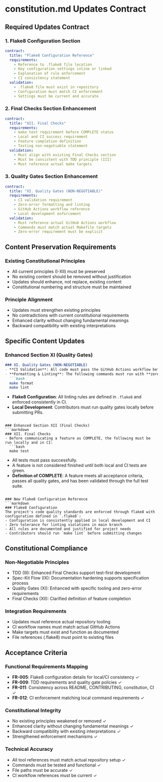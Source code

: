 # constitution.md Updates Contract

## Required Updates Contract

### 1. Flake8 Configuration Section
```yaml
contract:
  title: "Flake8 Configuration Reference"
  requirements:
    - Reference to .flake8 file location
    - Key configuration settings inline or linked
    - Explanation of rule enforcement
    - CI consistency statement
  validation:
    - .flake8 file must exist in repository
    - Configuration must match CI enforcement
    - Settings must be current and accurate
```

### 2. Final Checks Section Enhancement
```yaml
contract:
  title: "XII. Final Checks"
  requirements:
    - make test requirement before COMPLETE status
    - Local and CI success requirement
    - Feature completion definition
    - Testing non-negotiable statement
  validation:
    - Must align with existing Final Checks section
    - Must be consistent with TDD principle (III)
    - Must reference actual make targets
```

### 3. Quality Gates Section Enhancement
```yaml
contract:
  title: "XI. Quality Gates (NON-NEGOTIABLE)"
  requirements:
    - CI validation requirement
    - Zero-error formatting and linting
    - GitHub Actions workflow reference
    - Local development enforcement
  validation:
    - Must reference actual GitHub Actions workflow
    - Commands must match actual Makefile targets
    - Zero-error requirement must be explicit
```

## Content Preservation Requirements

### Existing Constitutional Principles
- All current principles (I-XII) must be preserved
- No existing content should be removed without justification
- Updates should enhance, not replace, existing content
- Constitutional numbering and structure must be maintained

### Principle Alignment
- Updates must strengthen existing principles
- No contradictions with current constitutional requirements
- Enhanced clarity without changing fundamental meanings
- Backward compatibility with existing interpretations

## Specific Content Updates

### Enhanced Section XI (Quality Gates)
```markdown
### XI. Quality Gates (NON-NEGOTIABLE)
- **CI Validation**: All code must pass the GitHub Actions workflow before merging.
- **Formatting & Linting**: The following commands must run with **zero errors** before any commit is accepted:
  ```bash
  make format
  make lint
  ```
- **Flake8 Configuration**: All linting rules are defined in `.flake8` and enforced consistently in CI.
- **Local Development**: Contributors must run quality gates locally before submitting PRs.
```

### Enhanced Section XII (Final Checks)
```markdown
### XII. Final Checks
- Before communicating a feature as COMPLETE, the following must be run locally and in CI:
  ```bash
  make test
  ```
- All tests must pass successfully.
- A feature is not considered finished until both local and CI tests are green.
- **Definition of COMPLETE**: A feature meets all acceptance criteria, passes all quality gates, and has been validated through the full test suite.
```

### New Flake8 Configuration Reference
```markdown
### Flake8 Configuration
The project's code quality standards are enforced through flake8 with configuration defined in `.flake8`:
- Configuration is consistently applied in local development and CI
- Zero tolerance for linting violations in main branch
- All rules are documented and justified for project needs
- Contributors should run `make lint` before submitting changes
```

## Constitutional Compliance

### Non-Negotiable Principles
- TDD (III): Enhanced Final Checks support test-first development
- Spec-Kit Flow (IX): Documentation hardening supports specification process
- Quality Gates (XI): Enhanced with specific tooling and zero-error requirements
- Final Checks (XII): Clarified definition of feature completion

### Integration Requirements
- Updates must reference actual repository tooling
- CI workflow names must match actual GitHub Actions
- Make targets must exist and function as documented
- File references (.flake8) must point to existing files

## Acceptance Criteria

### Functional Requirements Mapping
- **FR-005**: Flake8 configuration details for local/CI consistency ✓
- **FR-009**: TDD requirements and quality gate policies ✓
- **FR-011**: Consistency across README, CONTRIBUTING, constitution, CI ✓
- **FR-012**: CI enforcement matching local command requirements ✓

### Constitutional Integrity
- No existing principles weakened or removed ✓
- Enhanced clarity without changing fundamental meanings ✓
- Backward compatibility with existing interpretations ✓
- Strengthened enforcement mechanisms ✓

### Technical Accuracy
- All tool references must match actual repository setup ✓
- Commands must be tested and functional ✓
- File paths must be accurate ✓
- CI workflow references must be current ✓